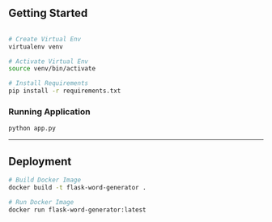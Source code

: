## Getting Started

```bash

# Create Virtual Env
virtualenv venv

# Activate Virtual Env
source venv/bin/activate

# Install Requirements
pip install -r requirements.txt
```

### Running Application

```bash
python app.py
```

-----

## Deployment


```bash
# Build Docker Image
docker build -t flask-word-generator .

# Run Docker Image
docker run flask-word-generator:latest
```

